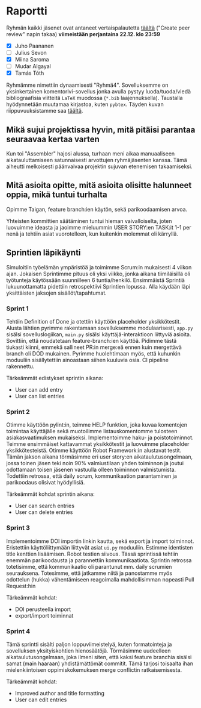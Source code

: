 # Raportti

Ryhmän kaikki jäsenet ovat antaneet vertaispalautetta [täältä](https://study.cs.helsinki.fi/stats/courses/ohtu2023/miniproject) ("Create peer review" napin takaa) **viimeistään perjantaina 22.12. klo 23:59**
- [X] Juho Paananen
- [ ] Julius Sevon
- [X] Miina Saroma
- [ ] Mudar Algayal
- [X] Tamás Tóth

Ryhmämme nimettiin dynaamisesti "Ryhmä4". Sovelluksemme on yksinkertainen komentorivi-sovellus jonka avulla pystyy luoda/tuoda/viedä bibliograafisia viitteitä `LaTeX` muodossa (`*.bib` laajennuksella). Taustalla hyödynnetään muutamaa kirjastoa, kuten `pybtex`. Täyden kuvan riippuvuuksistamme saa [täältä](./pyproject.toml).

## Mikä sujui projektissa hyvin, mitä pitäisi parantaa seuraavaa kertaa varten

Kun toi "Assembler" hajosi alussa, turhaan meni aikaa manuaaliseen aikatauluttamiseen satunnaisesti arvottujen ryhmäjäsenten kanssa. Tämä aiheutti melkoisesti päänvaivaa projektin sujuvan etenemisen takaamiseksi.

## Mitä asioita opitte, mitä asioita olisitte halunneet oppia, mikä tuntui turhalta

Opimme Taigan, feature branch:ien käytön, sekä parikoodaamisen arvoa.

Yhteisten kommittien säätäminen tuntui hieman vaivalloiselta, joten luovuimme ideasta ja jaoimme mieluummin USER STORY:en TASK:it 1-1 per nenä ja tehtiin asiat vuorotelleen, kun kuitenkin molemmat oli kärryllä. 

## Sprintien läpikäynti

<!--
    Kerrataan jokaisen sprintin aikana kohdatut ongelmat (prosessiin-, projektityöskentelyyn- ja teknisiin asioihin liittyvät)
-->

Simuloitiin työelämän ympäristöä ja toimimme Scrum:in mukaisesti 4 viikon ajan. Jokaisen Sprintimme pituus oli yksi viikko, jonka aikana tiimiläisillä oli työtunteja käytössään suunnilleen 6 tuntia/henkilö. Ensimmäistä Sprintiä lukuunottamatta pidettiin retrospektiivi Sprintien lopussa. Alla käydään läpi yksittäisten jaksojen sisällöt/tapahtumat.

### Sprint 1

Tehtiin Definition of Done ja otettiin käyttöön placeholder yksikkötestit. Alusta lähtien pyrimme rakentamaan sovelluksemme modulaarisesti, `app.py` sisälsi sovelluslogiikan, `main.py` sisälsi käyttäjä-interaktioon liittyviä asioita. Sovittiin, että noudatetaan feature-branch:ien käyttöä. Pidimme tästä tiukasti kiinni, emmekä sallineet PR:in merge:eä ennen kuin mergettävä branch oli DOD mukainen. Pyrimme huolehtimaan myös, että kuhunkin moduuliin sisällytettiin ainoastaan siihen kuuluvia osia. CI pipeline rakennettu.

Tärkeämmät edistykset sprintin aikana:
- User can add entry
- User can list entries

### Sprint 2

Otimme käyttöön pylint:in, teimme HELP funktion, joka kuvaa komentojen toimintaa käyttäjälle sekä muotoilimme listauskomentomme tulosteen asiakasvaatimuksen mukaiseksi. Implementoimme haku- ja poistotoiminnot. Teimme ensimmäiset kattavammat yksikkötestit ja luovuimme placeholder yksikkötesteistä. Otimme käyttöön Robot Framework:in alustavat testit.
Tämän jakson aikana törmäsimme eri user story:en aikataulutusongelmaan, jossa toinen jäsen teki noin 90% valmiustilaan yhden toiminnon ja joutui odottamaan toisen jäsenen vastuulla olleen toiminnon valmistumista. Todettiin retrossa, että daily scrum, kommunikaation parantaminen ja parikoodaus olisivat hyödyllisiä.

Tärkeämmät kohdat sprintin aikana:
- User can search entries
- User can delete entries

### Sprint 3

Implementoimme DOI importin linkin kautta, sekä export ja import toiminnot. Eristettiin käyttöliittymään liittyvät asiat `ui.py` moduuliin. Estimme identisten title kenttien lisäämisen. Robot testien siivous.
Tässä sprintissä tehtiin enemmän parikoodausta ja parannettiin kommunikaatiota. Sprintin retrossa totetisimme, että kommunikaatio oli parantunut mm. daily scrumien seurauksena. Totesimme, että jatkamme niitä ja panostamme myös odottelun (hukka) vähentämiseen reagoimalla mahdollisimman nopeasti Pull Request:hin

<!--oliko RETRO:ssa mitää merkittävää sanottu?-->

Tärkeämmät kohdat:
- DOI perusteella import
- export/import toiminnat

### Sprint 4

Tämä sprintti sisälti paljon loppuviimeistelyä, kuten formatointeja ja sovelluksen yksityiskohtien hienosäätöjä. Törmäsimme uudeelleen aikataulutusongelmaan, joka ilmeni siten, että kaksi feature branchia sisälsi samat (main haaraan) yhdistämättömät commitit. Tämä tarjosi toisaalta ihan mielenkiintoisen oppimiskokemuksen merge conflictin ratkaisemisesta.

<!-- täydennetään jälkikäteen, vaikka perjantai illalla -->

Tärkeämmät kohdat:
- Improved author and title formatting
- User can edit entries
